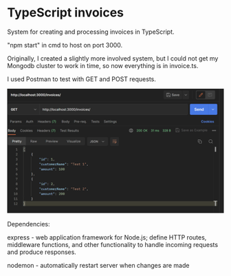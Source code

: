 # TypeScript invoices
System for creating and processing invoices in TypeScript.

"npm start" in cmd to host on port 3000.

Originally, I created a slightly more involved system, but I could not get my Mongodb cluster to work in time, so now everything is in invoice.ts.

I used Postman to test with GET and POST requests.

![GET request, tested through Postman Desktop](images/GET_request.png)

Dependencies:

express - web application framework for Node.js; define HTTP routes, middleware functions, and other functionality to handle incoming requests and produce responses.

nodemon - automatically restart server when changes are made

<!-- mongoose -  schema/data definition, model creation for interfacing with data, validating data

body-parser - middleware to extract the payload of an HTTP request (typically encoded in JSON, URL-encoded or as a form data) and parses it into a JS object -->

